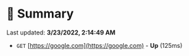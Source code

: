 # 📖 Summary
Last updated: **3/23/2022, 2:14:49 AM**

- `GET` [https://google.com](https://google.com) - **Up** (125ms)
